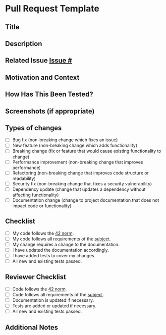 <!--- Provide a general summary of your changes in the Title above -->
# Pull Request Template

## Title
<!--- Provide a concise title for your pull request -->

## Description
<!--- Describe your changes in detail -->

## Related Issue [Issue #](issue_link)
<!--- This project only accepts pull requests related to open issues -->
<!--- If suggesting a new feature or change, please discuss it in an issue first -->
<!--- If fixing a bug, there should be an issue describing it with steps to reproduce -->

## Motivation and Context
<!--- Why is this change required? What problem does it solve? -->

## How Has This Been Tested?
<!--- Please describe in detail how you tested your changes. -->
<!--- Include details of your testing environment, and the tests you ran to -->
<!--- see how your change affects other areas of the code, etc. -->

## Screenshots (if appropriate)

## Types of changes
<!--- What types of changes does your code introduce? Put an `x` in all the boxes that apply: -->
- [ ] Bug fix (non-breaking change which fixes an issue)
- [ ] New feature (non-breaking change which adds functionality)
- [ ] Breaking change (fix or feature that would cause existing functionality to change)
- [ ] Performance improvement (non-breaking change that improves performance)
- [ ] Refactoring (non-breaking change that improves code structure or readability)
- [ ] Security fix (non-breaking change that fixes a security vulnerability)
- [ ] Dependency update (change that updates a dependency without affecting functionality)
- [ ] Documentation change (change to project documentation that does not impact code or functionality)

## Checklist
<!--- Go over all the following points, and put an `x` in all the boxes that apply. -->
<!--- If you're unsure about any of these, don't hesitate to ask. We're here to help! -->
- [ ] My code follows the [42 norm](../../docs/en.norm.pdf).
- [ ] My code follows all requirements of the [subject](../../docs/en.subject.pdf).
- [ ] My change requires a change to the documentation.
- [ ] I have updated the documentation accordingly.
- [ ] I have added tests to cover my changes.
- [ ] All new and existing tests passed.

## Reviewer Checklist
<!--- This section is for the reviewer to complete -->
- [ ] Code follows the [42 norm](../../docs/en.norm.pdf).
- [ ] Code follows all requirements of the [subject](../../docs/en.subject.pdf).
- [ ] Documentation is updated if necessary.
- [ ] Tests are added or updated if necessary.
- [ ] All new and existing tests passed.

## Additional Notes
